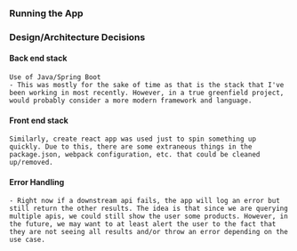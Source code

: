 ### Running the App





### Design/Architecture Decisions

#### Back end stack 
    Use of Java/Spring Boot
    - This was mostly for the sake of time as that is the stack that I've been working in most recently. However, in a true greenfield project, would probably consider a more modern framework and language.

#### Front end stack
    Similarly, create react app was used just to spin something up quickly. Due to this, there are some extraneous things in the package.json, webpack configuration, etc. that could be cleaned up/removed.

#### Error Handling
    - Right now if a downstream api fails, the app will log an error but still return the other results. The idea is that since we are querying multiple apis, we could still show the user some products. However, in the future, we may want to at least alert the user to the fact that they are not seeing all results and/or throw an error depending on the use case.